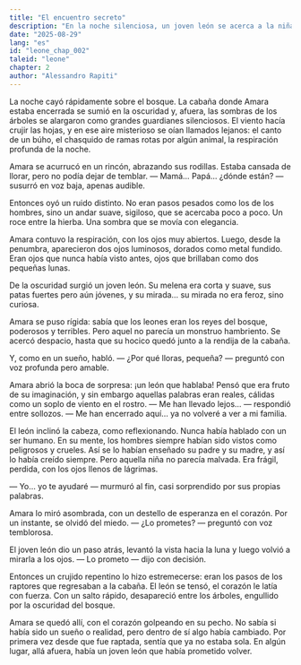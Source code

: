 ```yaml
---
title: "El encuentro secreto"
description: "En la noche silenciosa, un joven león se acerca a la niña. Entre el miedo y la maravilla nace una promesa: la promesa de una ayuda que aún no sabe cómo cumplir."
date: "2025-08-29"
lang: "es"
id: "leone_chap_002"
taleid: "leone"
chapter: 2
author: "Alessandro Rapiti"
---
```


La noche cayó rápidamente sobre el bosque.
La cabaña donde Amara estaba encerrada se sumió en la oscuridad y, afuera, las sombras de los árboles se alargaron como grandes guardianes silenciosos. El viento hacía crujir las hojas, y en ese aire misterioso se oían llamados lejanos: el canto de un búho, el chasquido de ramas rotas por algún animal, la respiración profunda de la noche.

Amara se acurrucó en un rincón, abrazando sus rodillas. Estaba cansada de llorar, pero no podía dejar de temblar.
— Mamá… Papá… ¿dónde están? — susurró en voz baja, apenas audible.

Entonces oyó un ruido distinto. No eran pasos pesados como los de los hombres, sino un andar suave, sigiloso, que se acercaba poco a poco.
Un roce entre la hierba.
Una sombra que se movía con elegancia.

Amara contuvo la respiración, con los ojos muy abiertos. Luego, desde la penumbra, aparecieron dos ojos luminosos, dorados como metal fundido. Eran ojos que nunca había visto antes, ojos que brillaban como dos pequeñas lunas.

De la oscuridad surgió un joven león. Su melena era corta y suave, sus patas fuertes pero aún jóvenes, y su mirada… su mirada no era feroz, sino curiosa.

Amara se puso rígida: sabía que los leones eran los reyes del bosque, poderosos y terribles. Pero aquel no parecía un monstruo hambriento. Se acercó despacio, hasta que su hocico quedó junto a la rendija de la cabaña.

Y, como en un sueño, habló.
— ¿Por qué lloras, pequeña? — preguntó con voz profunda pero amable.

Amara abrió la boca de sorpresa: ¡un león que hablaba! Pensó que era fruto de su imaginación, y sin embargo aquellas palabras eran reales, cálidas como un soplo de viento en el rostro.
— Me han llevado lejos… — respondió entre sollozos. — Me han encerrado aquí… ya no volveré a ver a mi familia.

El león inclinó la cabeza, como reflexionando. Nunca había hablado con un ser humano. En su mente, los hombres siempre habían sido vistos como peligrosos y crueles. Así se lo habían enseñado su padre y su madre, y así lo había creído siempre. Pero aquella niña no parecía malvada. Era frágil, perdida, con los ojos llenos de lágrimas.

— Yo… yo te ayudaré — murmuró al fin, casi sorprendido por sus propias palabras.

Amara lo miró asombrada, con un destello de esperanza en el corazón. Por un instante, se olvidó del miedo.
— ¿Lo prometes? — preguntó con voz temblorosa.

El joven león dio un paso atrás, levantó la vista hacia la luna y luego volvió a mirarla a los ojos.
— Lo prometo — dijo con decisión.

Entonces un crujido repentino lo hizo estremecerse: eran los pasos de los raptores que regresaban a la cabaña.
El león se tensó, el corazón le latía con fuerza. Con un salto rápido, desapareció entre los árboles, engullido por la oscuridad del bosque.

Amara se quedó allí, con el corazón golpeando en su pecho. No sabía si había sido un sueño o realidad, pero dentro de sí algo había cambiado. Por primera vez desde que fue raptada, sentía que ya no estaba sola.
En algún lugar, allá afuera, había un joven león que había prometido volver.
